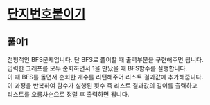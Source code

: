 # [단지번호붙이기](https://www.acmicpc.net/problem/2667)

## 풀이1

전형적인 BFS문제입니다. 단 BFS로 풀이할 때 출력부분을 구현해주면 됩니다.\
입력한 그래프를 모두 순회하면서 1을 만났을 때 BFS함수를 실행합니다.\
이 때 BFS를 돌면서 순회한 개수를 리턴해주어 리스트 결과값에 추가해줍니다.\
이 과정을 반복하여 함수가 실행된 횟수 즉 리스트 결과값의 길이를 출력하고\
리스트를 오름차순으로 정렬 후 출력하면 됩니다.